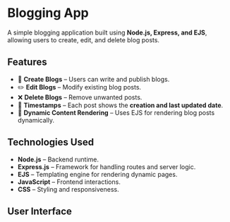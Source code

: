 # Blogging App 

A simple blogging application built using **Node.js, Express, and EJS**, allowing users to create, edit, and delete blog posts.

## Features
- 📝 **Create Blogs** – Users can write and publish blogs.
- ✏️ **Edit Blogs** – Modify existing blog posts.
- ❌ **Delete Blogs** – Remove unwanted posts.
- 📅 **Timestamps** – Each post shows the **creation and last updated date**.
- 📜 **Dynamic Content Rendering** – Uses EJS for rendering blog posts dynamically.

## Technologies Used
- **Node.js** – Backend runtime.
- **Express.js** – Framework for handling routes and server logic.
- **EJS** – Templating engine for rendering dynamic pages.
- **JavaScript** – Frontend interactions.
- **CSS** – Styling and responsiveness.

## User Interface
